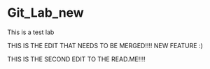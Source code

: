 # Git_Lab_new
This is a test lab


THIS IS THE EDIT THAT NEEDS TO BE MERGED!!!!
NEW FEATURE :)


THIS IS THE SECOND EDIT TO THE READ.ME!!!!
